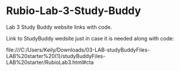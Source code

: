 # Rubio-Lab-3-Study-Buddy
Lab 3 Study Buddy website links with code.

Link to StudyBuddy wedsite just in case it is needed along with code:

file:///C:/Users/Keily/Downloads/03-LAB-studyBuddyFiles-LAB%20starter%20(1)/studyBuddyFiles-LAB%20starter/RubioLab3.html#cta
